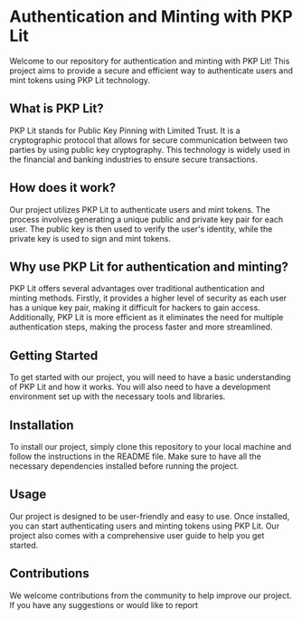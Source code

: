 # Authentication and Minting with PKP Lit

Welcome to our repository for authentication and minting with PKP Lit! This project aims to provide a secure and efficient way to authenticate users and mint tokens using PKP Lit technology.

## What is PKP Lit?

PKP Lit stands for Public Key Pinning with Limited Trust. It is a cryptographic protocol that allows for secure communication between two parties by using public key cryptography. This technology is widely used in the financial and banking industries to ensure secure transactions.

## How does it work?

Our project utilizes PKP Lit to authenticate users and mint tokens. The process involves generating a unique public and private key pair for each user. The public key is then used to verify the user's identity, while the private key is used to sign and mint tokens.

## Why use PKP Lit for authentication and minting?

PKP Lit offers several advantages over traditional authentication and minting methods. Firstly, it provides a higher level of security as each user has a unique key pair, making it difficult for hackers to gain access. Additionally, PKP Lit is more efficient as it eliminates the need for multiple authentication steps, making the process faster and more streamlined.

## Getting Started

To get started with our project, you will need to have a basic understanding of PKP Lit and how it works. You will also need to have a development environment set up with the necessary tools and libraries.

## Installation

To install our project, simply clone this repository to your local machine and follow the instructions in the README file. Make sure to have all the necessary dependencies installed before running the project.

## Usage

Our project is designed to be user-friendly and easy to use. Once installed, you can start authenticating users and minting tokens using PKP Lit. Our project also comes with a comprehensive user guide to help you get started.

## Contributions

We welcome contributions from the community to help improve our project. If you have any suggestions or would like to report
